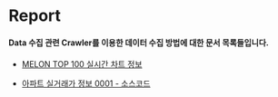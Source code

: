 # Report

#### Data 수집 관련 Crawler를 이용한 데이터 수집 방법에 대한 문서 목록들입니다.

  + [MELON TOP 100 실시간 차트 정보 ](https://github.com/Gouwon/Report/blob/master/Data_survey_0001.py)

  + [아파트 실거래가 정보 0001 - 소스코드](https://github.com/Gouwon/Report/blob/master/Data_survey_0002.py)
